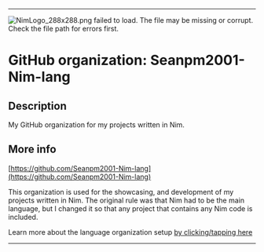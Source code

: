 
***

![NimLogo_288x288.png failed to load. The file may be missing or corrupt. Check the file path for errors first.](/AdditionalInfo/1/Seanpm2001-Nim-lang/NimLogo_288x288.png)

# GitHub organization: Seanpm2001-Nim-lang

## Description

My GitHub organization for my projects written in Nim.

## More info

[https://github.com/Seanpm2001-Nim-lang](https://github.com/Seanpm2001-Nim-lang)

This organization is used for the showcasing, and development of my projects written in Nim. The original rule was that Nim had to be the main language, but I changed it so that any project that contains any Nim code is included.

Learn more about the language organization setup [by clicking/tapping here](/AdditionalInfo/LanguageOrgs/README.md)

***

